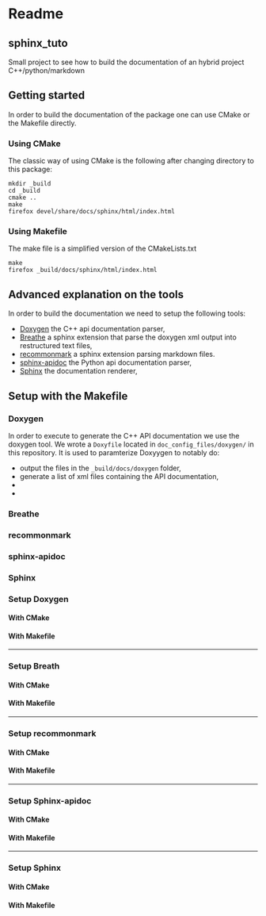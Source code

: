 Readme
======

## sphinx_tuto

Small project to see how to build the documentation of an hybrid project
C++/python/markdown

## Getting started

In order to build the documentation of the package one can use CMake or the
Makefile directly.

### Using CMake

The classic way of using CMake is the following after changing directory
to this package:

    mkdir _build
    cd _build
    cmake ..
    make
    firefox devel/share/docs/sphinx/html/index.html

### Using Makefile

The make file is a simplified version of the CMakeLists.txt

    make
    firefox _build/docs/sphinx/html/index.html

## Advanced explanation on the tools

In order to build the documentation we need to setup the following tools:
- [Doxygen](http://www.doxygen.nl/) the C++ api documentation parser,
- [Breathe](https://breathe.readthedocs.io/en/latest/) a sphinx extension that
    parse the doxygen xml output into restructured text files,
- [recommonmark](https://recommonmark.readthedocs.io/en/latest/) a sphinx
    extension parsing markdown files.
- [sphinx-apidoc](http://www.sphinx-doc.org/en/master/man/sphinx-apidoc.html)
    the Python api documentation parser,
- [Sphinx](http://www.sphinx-doc.org/en/master/) the documentation renderer,

## Setup with the Makefile

### Doxygen

In order to execute to generate the C++ API documentation we use the
doxygen tool.
We wrote a `Doxyfile` located in `doc_config_files/doxygen/` in this
repository.
It is used to paramterize Doxyygen to notably do:

- output the files in the `_build/docs/doxygen` folder,
- generate a list of xml files containing the API documentation,
- 
- 

### Breathe
### recommonmark
### sphinx-apidoc
### Sphinx



### Setup Doxygen

#### With CMake

#### With Makefile

------------------------

### Setup Breath

#### With CMake

#### With Makefile

------------------------

### Setup recommonmark

#### With CMake

#### With Makefile

------------------------

### Setup Sphinx-apidoc

#### With CMake

#### With Makefile

------------------------

### Setup Sphinx

#### With CMake

#### With Makefile
